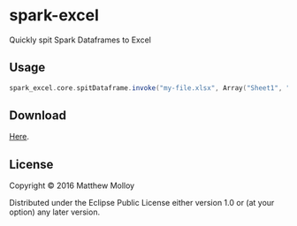 # spark-excel

Quickly spit Spark Dataframes to Excel

## Usage

```scala
spark_excel.core.spitDataframe.invoke("my-file.xlsx", Array("Sheet1", "Another Sheet"), dataframe1, dataframe2, ...)
```

## Download

[Here](https://github.com/whamtet/spark-excel/releases/download/0.1.0-SNAPSHOT/spark-excel-0.1.0-SNAPSHOT-standalone.jars).

## License

Copyright © 2016 Matthew Molloy

Distributed under the Eclipse Public License either version 1.0 or (at
your option) any later version.
